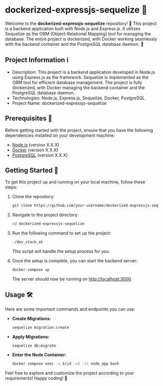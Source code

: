 # dockerized-expressjs-sequelize :rocket:

Welcome to the **dockerized-expressjs-sequelize** repository! :wave: This project is a backend application built with Node.js and Express.js. It utilizes Sequelize as the ORM (Object-Relational Mapping) tool for managing the database. The entire project is dockerized, with Docker working seamlessly with the backend container and the PostgreSQL database daemon. :whale:

## Project Information :information_source:

- Description: This project is a backend application developed in Node.js using Express.js as the framework. Sequelize is implemented as the ORM tool for efficient database management. The project is fully dockerized, with Docker managing the backend container and the PostgreSQL database daemon.
- Technologies: Node.js, Express.js, Sequelize, Docker, PostgreSQL
- Project Name: dockerized-expressjs-sequelize

## Prerequisites :wrench:

Before getting started with the project, ensure that you have the following dependencies installed on your development machine:

- [Node.js](https://nodejs.org/) (version X.X.X)
- [Docker](https://www.docker.com/) (version X.X.X)
- [PostgreSQL](https://www.postgresql.org/) (version X.X.X)

## Getting Started :rocket:

To get this project up and running on your local machine, follow these steps:

1. Clone the repository:

   ```bash
   git clone https://github.com/your-username/dockerized-expressjs-sequelize.git
   ```

2. Navigate to the project directory:

   ```bash
   cd dockerized-expressjs-sequelize
   ```

3. Run the following command to set up the project:

   ```bash
   ./dev_stack.sh
   ```

   This script will handle the setup process for you.

4. Once the setup is complete, you can start the backend server:

   ```bash
   docker-compose up
   ```

   The server should now be running on [http://localhost:3000](http://localhost:3000).

## Usage :hammer_and_wrench:

Here are some important commands and endpoints you can use:

- **Create Migrations:**
  
  ```bash
  sequelize migration:create
  ```

- **Apply Migrations:**
  
  ```bash
  sequelize db:migrate
  ```

- **Enter the Node Container:**
  
  ```bash
  docker compose exec -u $(id -u) -it node_app bash
  ```

Feel free to explore and customize the project according to your requirements! Happy coding! :rocket:
